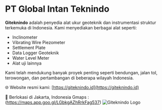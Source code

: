 # PT Global Intan Teknindo

**Giteknindo** adalah penyedia alat ukur geoteknik dan instrumentasi struktur terkemuka di Indonesia. Kami menyediakan berbagai alat seperti:

- Inclinometer
- Vibrating Wire Piezometer
- Settlement Plate
- Data Logger Geoteknik
- Water Level Meter
- Alat uji lainnya
  
Kami telah mendukung banyak proyek penting seperti bendungan, jalan tol, terowongan, dan pertambangan di beberapa wilayah Indonesia.

🌐 Website resmi kami: [https://giteknindo.id](https://giteknindo.id)

📍 Berlokasi di Jakarta, Indonesia 
Gmaps : (https://maps.app.goo.gl/LGbkgAZhRrkFag537)
![Giteknindo Logo](https://giteknindo.id/path-to-logo.jpg)
